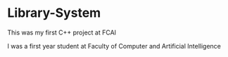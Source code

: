 # Library-System
This was my first C++ project at FCAI 

I was a first year student at Faculty of Computer and Artificial Intelligence
